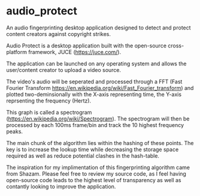 # audio_protect
An audio fingerprinting desktop application designed to detect and protect content creators against copyright strikes.

Audio Protect is a desktop application built with the open-source cross-platform framework, JUCE (https://juce.com/).

The application can be launched on any operating system and allows the user/content creator to upload a video source.

The video's audio will be seperated and processed through a FFT (Fast Fourier Transform https://en.wikipedia.org/wiki/Fast_Fourier_transform) and plotted two-deminsionally with the X-axis representing time, the Y-axis reprsenting the frequency (Hertz). 

This graph is called a spectrogram (https://en.wikipedia.org/wiki/Spectrogram). The spectrogram will then be processed by each 100ms frame/bin and track the 10 highest frequency peaks. 

The main chunk of the algorithm lies within the hashing of these points. The key is to increase the lookup time while decreasing the storage space required as well as reduce potential clashes in the hash-table.

The inspiration for my implimentation of this fingerprinting algorithm came from Shazam. Please feel free to review my source code, as I feel having open-source code leads to the highest level of transparency as well as contantly looking to improve the application.
